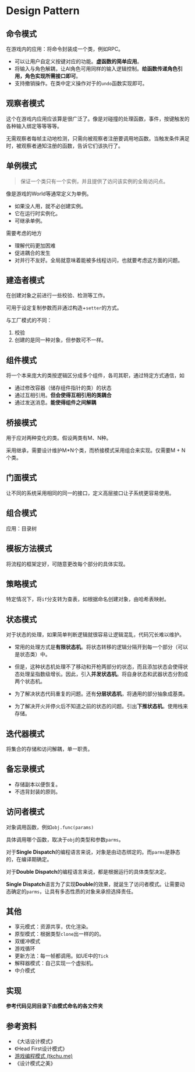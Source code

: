 # Design Pattern

## 命令模式

在游戏内的应用：将命令封装成一个类，例如RPC。

* 可以让用户自定义按键对应的功能。**虚函数的简单应用**。
* 将输入与角色解耦，让AI角色可用同样的输入逻辑控制。**给函数传递角色引用，角色实现所需接口即可**。
* 支持撤销操作。在类中定义操作对于的`undo`函数实现即可。



## 观察者模式

这个在游戏内应用应该算是很广泛了。像是对碰撞的处理函数，事件，按键触发的各种输入绑定等等等等。

无需观察者每帧主动地检测，只需向被观察者注册要调用地函数。当触发条件满足时，被观察者通知注册的函数，告诉它们该执行了。



## 单例模式

> 保证一个类只有一个实例，并且提供了访问该实例的全局访问点。

像是游戏的World等通常定义为单例。

* 如果没人用，就不必创建实例。
* 它在运行时实例化。
* 可继承单例。

需要考虑的地方

* 理解代码更加困难
* 促进耦合的发生
* 对并行不友好。全局就意味着能被多线程访问，也就要考虑这方面的问题。



## 建造者模式

在创建对象之前进行一些校验、检测等工作。

可用于设定复制参数而非通过构造+`setter`的方式。

与工厂模式的不同：

1. 校验
2. 创建的是同一种对象，但参数可不一样。





## 组件模式

将一个本来庞大的类按逻辑区分成多个组件，各司其职，通过特定方式通信，如

* 通过修改容器（储存组件指针的类）的状态
* 通过互相引用。**但会使得互相引用的类耦合**
* 通过发送消息。**能使得组件之间解耦**



## 桥接模式

用于应对两种变化的类。假设两类有M、N种。

采用继承，需要设计维护M*N个类，而桥接模式采用组合来实现。仅需要M + N个类。



## 门面模式

让不同的系统采用相同的同一的接口，定义高层接口让子系统更容易使用。



## 组合模式

应用：目录树



## 模板方法模式

将流程的框架定好，可随意更改每个部分的具体实现。



## 策略模式

特定情况下，将`if`分支转为查表，如根据命名创建对象，由哈希表映射。



## 状态模式

对于状态的处理，如果简单判断逻辑就很容易让逻辑混乱，代码冗长难以维护。

* 常用的处理方式是**有限状态机**。将状态转移的逻辑分隔开到每一个部分（可以是状态类）中。

* 但是，这种状态机处理不了移动和开枪两部分的状态，而且添加状态会使得状态处理呈指数级增长。因此，引入**并发状态机**。将自身状态和武器状态分割成两个状态机。

* 为了解决状态代码重复的问题。还有**分层状态机**，将通用的部分抽象成基类。
* 为了解决开火并停火后不知道之前的状态的问题。引出**下推状态机**。使用栈来存储。



## 迭代器模式

将集合的存储和访问解耦，单一职责。



## 备忘录模式

* 存储副本以便恢复。
* 不违背封装的原则。



## 访问者模式

对象调用函数，例如`obj.func(params)`

具体调用哪个函数，取决于`obj`的类型和参数`parms`。

对于**Single Dispatch**的编程语言来说，对象是由动态绑定的。而`parms`是静态的，在编译期确定。

对于**Double Dispatch**的编程语言来说，都是根据运行的具体类型决定。

**Single Dispatch**语言为了实现**Double**的效果，就诞生了访问者模式。让需要动态确定的`parms`，让具有多态性质的对象来承担选择责任。



## 其他

* 享元模式：资源共享，优化渲染。
* 原型模式：根据类型`clone`出一样的的。
* 双缓冲模式
* 游戏循环
* 更新方法：每一帧都调用。如UE中的`Tick`
* 解释器模式：自己实现一个虚拟机。
* 中介模式



## 实现

**参考代码见同目录下由模式命名的各文件夹**



## 参考资料

* 《大话设计模式》
* 《Head First设计模式》
* [游戏编程模式 (tkchu.me)](https://gpp.tkchu.me/)
* 《设计模式之美》
